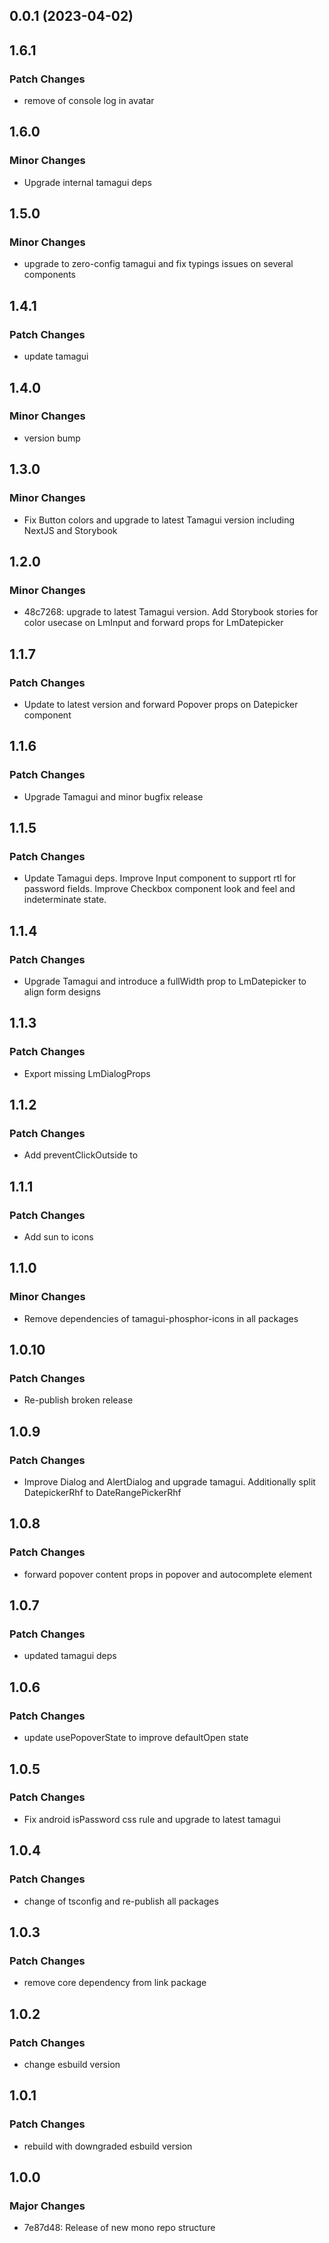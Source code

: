 ## 0.0.1 (2023-04-02)

## 1.6.1

### Patch Changes

- remove of console log in avatar

## 1.6.0

### Minor Changes

- Upgrade internal tamagui deps

## 1.5.0

### Minor Changes

- upgrade to zero-config tamagui and fix typings issues on several components

## 1.4.1

### Patch Changes

- update tamagui

## 1.4.0

### Minor Changes

- version bump

## 1.3.0

### Minor Changes

- Fix Button colors and upgrade to latest Tamagui version including NextJS and Storybook

## 1.2.0

### Minor Changes

- 48c7268: upgrade to latest Tamagui version. Add Storybook stories for color usecase on LmInput and forward props for LmDatepicker

## 1.1.7

### Patch Changes

- Update to latest version and forward Popover props on Datepicker component

## 1.1.6

### Patch Changes

- Upgrade Tamagui and minor bugfix release

## 1.1.5

### Patch Changes

- Update Tamagui deps. Improve Input component to support rtl for password fields. Improve Checkbox component look and feel and indeterminate state.

## 1.1.4

### Patch Changes

- Upgrade Tamagui and introduce a fullWidth prop to LmDatepicker to align form designs

## 1.1.3

### Patch Changes

- Export missing LmDialogProps

## 1.1.2

### Patch Changes

- Add preventClickOutside to <Dialog/> and improve style of Autocomplete

## 1.1.1

### Patch Changes

- Add sun to icons

## 1.1.0

### Minor Changes

- Remove dependencies of tamagui-phosphor-icons in all packages

## 1.0.10

### Patch Changes

- Re-publish broken release

## 1.0.9

### Patch Changes

- Improve Dialog and AlertDialog and upgrade tamagui. Additionally split DatepickerRhf to DateRangePickerRhf

## 1.0.8

### Patch Changes

- forward popover content props in popover and autocomplete element

## 1.0.7

### Patch Changes

- updated tamagui deps

## 1.0.6

### Patch Changes

- update usePopoverState to improve defaultOpen state

## 1.0.5

### Patch Changes

- Fix android isPassword css rule and upgrade to latest tamagui

## 1.0.4

### Patch Changes

- change of tsconfig and re-publish all packages

## 1.0.3

### Patch Changes

- remove core dependency from link package

## 1.0.2

### Patch Changes

- change esbuild version

## 1.0.1

### Patch Changes

- rebuild with downgraded esbuild version

## 1.0.0

### Major Changes

- 7e87d48: Release of new mono repo structure

